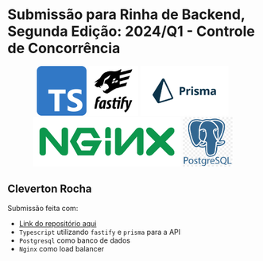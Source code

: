 # Submissão para Rinha de Backend, Segunda Edição: 2024/Q1 - Controle de Concorrência
<p align="center">
  <img height="100px" src="./assets/Typescript.png">
  <img height="100px" src="./assets/Fastify.png">
  <img height="100px" src="./assets/Prisma.png">
  <img height="100px" src="./assets/Nginx.png">
  <img height="100px" src="./assets/Postgresql.png">
</p>

## Cleverton Rocha
Submissão feita com:
<ul>
    <li><a href="https://github.com/Cleverton-Rocha/rinha-backend-ts">Link do repositório aqui</a></li>
    <li><code>Typescript</code> utilizando <code>fastify</code> e <code>prisma</code> para a API</li>
    <li><code>Postgresql</code> como banco de dados</li>
    <li><code>Nginx</code> como load balancer</li>
</ul>
